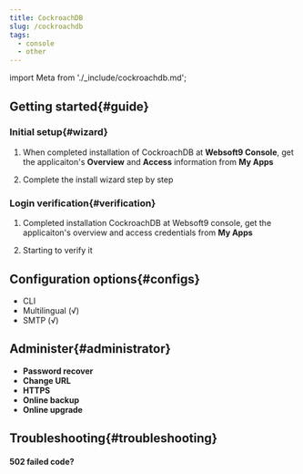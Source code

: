```yaml
---
title: CockroachDB
slug: /cockroachdb
tags:
  - console
  - other
---
```


import Meta from './_include/cockroachdb.md';

<Meta name="meta" />

## Getting started{#guide}

### Initial setup{#wizard}

1. When completed installation of CockroachDB at **Websoft9 Console**, get the applicaiton's **Overview** and **Access** information from **My Apps**  

2. Complete the install wizard step by step

### Login verification{#verification}

1. Completed installation CockroachDB at Websoft9 console, get the applicaiton's overview and access credentials from **My Apps**  

2. Starting to verify it

## Configuration options{#configs}

- CLI
- Multilingual (√)
- SMTP (√)

## Administer{#administrator}

- **Password recover**
- **Change URL**
- **HTTPS**
- **Online backup**
- **Online upgrade**

## Troubleshooting{#troubleshooting}

#### 502 failed code?